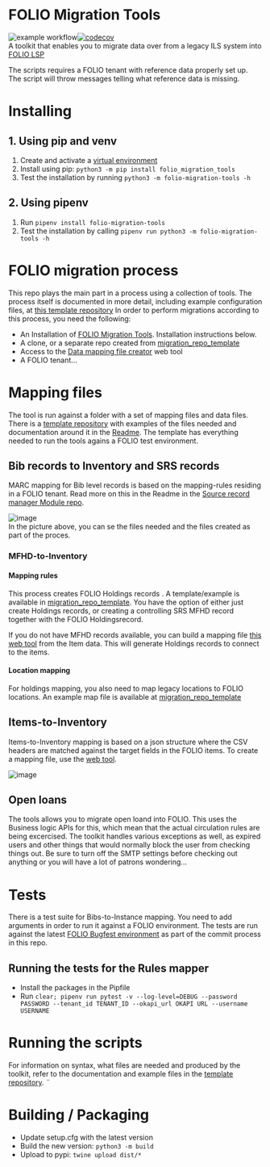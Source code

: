 # FOLIO Migration Tools
![example workflow](https://github.com/FOLIO-FSE/MARC21-To-FOLIO/actions/workflows/python-app.yml/badge.svg)[![codecov](https://codecov.io/gh/FOLIO-FSE/folio_migration_tools/branch/main/graph/badge.svg?token=ZQL5ILWWGT)](https://codecov.io/gh/FOLIO-FSE/folio_migration_tools)    
A toolkit that enables you to migrate data over from a legacy ILS system into [FOLIO LSP](https://www.folio.org/)


The scripts requires a FOLIO tenant with reference data properly set up. The script will throw messages telling what reference data is missing. 
# Installing
## 1. Using pip and venv
1. Create and activate a [virtual environment](https://packaging.python.org/en/latest/guides/installing-using-pip-and-virtual-environments/#creating-a-virtual-environment)
2. Install using pip: `python3 -m pip install folio_migration_tools`
3. Test the installation by running `python3 -m folio-migration-tools -h`
## 2. Using pipenv
1. Run `pipenv install folio-migration-tools`
2. Test the installation by calling `pipenv run python3 -m folio-migration-tools -h`


# FOLIO migration process
This repo plays the main part in a process using a collection of tools. The process itself is documented in more detail, including example configuration files, at [this template repository](https://github.com/FOLIO-FSE/migration_repo_template)
In order to perform migrations according to this process, you need the following:   
* An Installation of [FOLIO Migration Tools](https://pypi.org/project/folio-migration-tools/). Installation instructions below.
* A clone, or a separate repo created from [migration_repo_template](https://github.com/FOLIO-FSE/migration_repo_template)
* Access to the [Data mapping file creator](https://data-mapping-file-creator.folio.ebsco.com/data_mapping_creation) web tool
* A FOLIO tenant...

# Mapping files
The tool is run against a folder with a set of mapping files and data files. There is a [template repository](https://github.com/FOLIO-FSE/migration_repo_template) with examples of the files needed and documentation around it in the [Readme](https://github.com/FOLIO-FSE/migration_repo_template/blob/main/README.md). The template has everything needed to run the tools agains a FOLIO test environment. 

## Bib records to Inventory and SRS records
MARC mapping for Bib level records is based on the mapping-rules residing in a FOLIO tenant.
Read more on this in the Readme in the [Source record manager Module repo](https://github.com/folio-org/mod-source-record-manager/blob/25283ebabf402b5870ae4b3846285230e785c17d/RuleProcessorApi.md).

![image](https://user-images.githubusercontent.com/1894384/137994473-10fea92f-1966-41d5-bd41-d6be00594b58.png)   
In the picture above, you can se the files needed and the files created as part of the proces.

### MFHD-to-Inventory
#### Mapping rules
This process creates FOLIO Holdings records . A template/example is available in [migration_repo_template](https://github.com/FOLIO-FSE/migration_repo_template). You have the option of either just create Holdings records, or creating a controlling SRS MFHD record together with the FOLIO Holdingsrecord.

If you do not have MFHD records available, you can build a mapping file [this web tool](https://data-mapping-file-creator.folio.ebsco.com/data_mapping_creation) from the Item data. This will generate Holdings records to connect to the items. 

#### Location mapping
For holdings mapping, you also need to map legacy locations to FOLIO locations. An example map file is available at [migration_repo_template](https://github.com/FOLIO-FSE/migration_repo_template) 

## Items-to-Inventory
Items-to-Inventory mapping is based on a json structure where the CSV headers are matched against the target fields in the FOLIO items. To create a mapping file, use the [web tool](https://data-mapping-file-creator.folio.ebsco.com/data_mapping_creation).

![image](https://user-images.githubusercontent.com/1894384/137995011-dd6a78a7-61d7-46d8-a35c-363f65c33ce0.png)


## Open loans
The tools allows you to migrate open loand into FOLIO. This uses the Business logic APIs for this, which mean that the actual circulation rules are being excercised. The toolkit handles various exceptions as well, as expired users and other things that would normally block the user from checking things out. Be sure to turn off the SMTP settings before checking out anything or you will have a lot of patrons wondering...

# Tests
There is a test suite for Bibs-to-Instance mapping. You need to add arguments in order to run it against a FOLIO environment. The tests are run against the latest [FOLIO Bugfest environment](https://wiki.folio.org/dosearchsite.action?cql=siteSearch%20~%20%22bugfest%22%20AND%20type%20in%20(%22space%22%2C%22user%22%2C%22com.atlassian.confluence.extra.team-calendars%3Acalendar-content-type%22%2C%22attachment%22%2C%22page%22%2C%22com.atlassian.confluence.extra.team-calendars%3Aspace-calendars-view-content-type%22%2C%22blogpost%22)&includeArchivedSpaces=false) as part of the commit process in this repo.

## Running the tests for the Rules mapper

* Install the packages in the Pipfile
* Run ```clear; pipenv run pytest -v --log-level=DEBUG --password PASSWORD --tenant_id TENANT_ID --okapi_url OKAPI URL --username USERNAME```


# Running the scripts
For information on syntax, what files are needed and produced by the toolkit, refer to the documentation and example files in the [template repository](https://github.com/FOLIO-FSE/migration_repo_template).
¨
# Building / Packaging
* Update setup.cfg with the latest version
* Build the new version: `python3 -m build`
* Upload to pypi: `twine upload dist/*`
